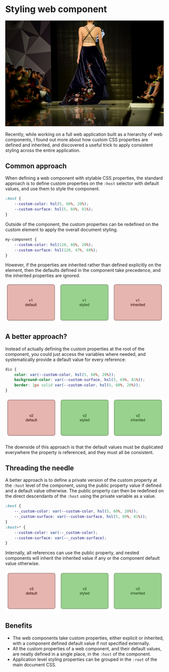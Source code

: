 # Styling web component

![splash](images/splash.jpg)


Recently, while working on a full web application built as a hierarchy of web
components, I found out more about how custom CSS properties are defined and
inherited, and discovered a useful trick to apply consistent styling across the
entire application.

## Common approach

When defining a web component with stylable CSS properties, the standard
approach is to define custom properties on the `:host` selector with default
values, and use them to style the component.

```css
:host {
    --custom-color: hsl(5, 60%, 20%);
    --custom-surface: hsl(5, 69%, 81%);
}
```

Outside of the component, the custom properties can be redefined on the custom
element to apply the overall document styling.

```css
my-component {
    --custom-color: hsl(120, 60%, 20%);
    --custom-surface: hsl(120, 47%, 68%);
}
```

However, if the properties are inherited rather than defined explicitly on the
element, then the defaults defined in the component take precedence, and the
inherited properties are ignored.

![v1](images/v1.jpg)

## A better approach?

Instead of actually defining the custom properties at the root of the component,
you could just access the variables where needed, and systematically provide a
default value for every reference:

```css
div {
    color: var(--custom-color, hsl(5, 60%, 20%));
    background-color: var(--custom-surface, hsl(5, 69%, 81%));
    border: 1px solid var(--custom-color, hsl(5, 60%, 20%));
}
```


![v2](images/v2.jpg)

The downside of this approach is that the default values must be duplicated
everywhere the property is referenced, and they must all be consistent.

## Threading the needle

A better approach is to define a private version of the custom  property
at the `:host` level of the component, using the public property value if
defined and a default value otherwise. The public property can then be redefined
on the direct descendants of the `:host` using the private variable as a value.

```css
:host {
    --_custom-color: var(--custom-color, hsl(5, 60%, 20%));
    --_custom-surface: var(--custom-surface, hsl(5, 69%, 81%));
}
:host>* {
    --custom-color: var(--_custom-color);
    --custom-surface: var(--_custom-surface);
}
```

Internally, all references can use the public property, and nested components
will inherit the inherited value if any or the component default value
otherwise.

![v3](images/v3.jpg)

## Benefits

- The web components take custom properties, either explicit or inherited, with
  a component defined default value if not specified externally.
- All the custom properties of a web component, and their default values, are
  neatly defined in a single place, in the `:host` of the component.
- Application level styling properties can be grouped in the `:root` of the
  main document CSS.
